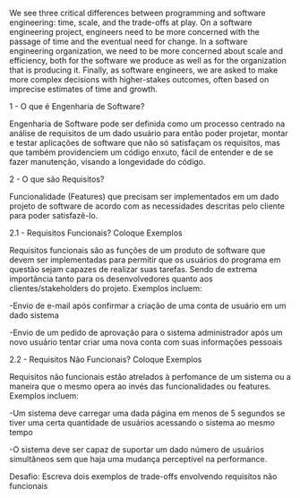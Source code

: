 We see three critical differences between programming and software engineering: time, scale, and the trade-offs at play.   On a software engineering project, engineers need to be more concerned with the passage of time and the eventual need for change. In a software engineering organization, we need to be more concerned about scale and efficiency, both for the software we produce as well as for the organization that is producing it. Finally, as software engineers, we are asked to make more complex decisions with higher-stakes outcomes, often based on imprecise estimates of time and growth.

1 - O que é Engenharia de Software?

Engenharia de Software pode ser definida como um processo centrado na análise de requisitos de um dado usuário para então poder projetar, montar e testar aplicações de software que não só satisfaçam os requisitos, mas que também providenciem um código enxuto, fácil de entender e de se fazer manutenção, visando a longevidade do código.

2 - O que são Requisitos?

Funcionalidade (Features) que precisam ser implementados em um dado projeto de software de acordo com as necessidades descritas pelo cliente para poder satisfazê-lo.

2.1 - Requisitos Funcionais? Coloque Exemplos

Requisitos funcionais são as funções de um produto de software que devem ser implementadas para permitir que os usuários do programa em questão sejam capazes de realizar suas tarefas. Sendo de extrema importância tanto para os desenvolvedores quanto aos clientes/stakeholders do projeto. Exemplos incluem:

  -Envio de e-mail após confirmar a criação de uma conta de usuário em um dado sistema
  
  -Envio de um pedido de aprovação para o sistema administrador após um novo usuário tentar criar uma nova conta com suas informações pessoais

2.2 - Requisitos Não Funcionais? Coloque Exemplos

Requisitos não funcionais estão atrelados à perfomance de um sistema ou a maneira que o mesmo opera ao invés das funcionalidades ou features. Exemplos incluem: 
  
  -Um sistema deve carregar uma dada página em menos de 5 segundos se tiver uma certa quantidade de usuários acessando o sistema ao mesmo tempo
  
  -O sistema deve ser capaz de suportar um dado número de usuários simultâneos sem que haja uma mudança perceptível na performance.

Desafio: Escreva dois exemplos de trade-offs envolvendo requisitos não funcionais
